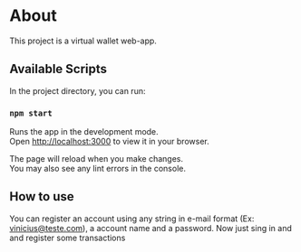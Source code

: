 # About

This project is a virtual wallet web-app.

## Available Scripts

In the project directory, you can run:

### `npm start`

Runs the app in the development mode.\
Open [http://localhost:3000](http://localhost:3000) to view it in your browser.

The page will reload when you make changes.\
You may also see any lint errors in the console.

## How to use

You can register an account using any string in e-mail format (Ex: vinicius@teste.com), a account name and a password. Now just sing in and and register some transactions

